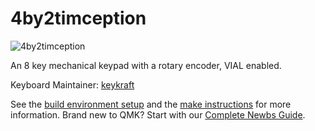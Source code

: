 # 4by2timception
 ![4by2timception](https://user-images.githubusercontent.com/84595044/205848693-743dcb17-f25c-449d-bbf1-439567e6ed2e.jpg)


An 8 key mechanical keypad with a rotary encoder, VIAL enabled.

Keyboard Maintainer: [keykraft](https://www.instagram.com/keykraft/)  



See the [build environment setup](https://docs.qmk.fm/#/getting_started_build_tools) and the [make instructions](https://docs.qmk.fm/#/getting_started_make_guide) for more information. Brand new to QMK? Start with our [Complete Newbs Guide](https://docs.qmk.fm/#/newbs).
